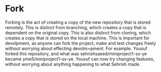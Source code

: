 # Fork

Forking is the act of creating a copy of the new repository that is stored remotely. This is distinct from branching, which creates a copy that is dependent on the original copy. This is also distinct from cloning, which creates a copy that is stored on the local machine. This is important for devolpment, as anyone can fork the project, make and test changes freely without worrying about effecting devolm=pment. For example. Yousuf forked this repository, and what was sehrishsaeed/miniproject1-ss-ye became yme5/miniproject1-ss-ye. Yousuf can now try changing features, without worrying about anything happening to what Sehrish made.  
